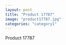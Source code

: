 ```yaml
---
layout: post
title: "Product 17787"
image: "product17787.jpg"
categories: "category1"
---
```

Product 17787
